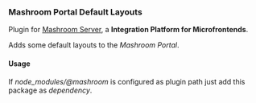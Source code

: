 
### Mashroom Portal Default Layouts

Plugin for [Mashroom Server](https://www.mashroom-server.com), a **Integration Platform for Microfrontends**. 

Adds some default layouts to the _Mashroom Portal_.

#### Usage

If *node_modules/@mashroom* is configured as plugin path just add this package as _dependency_.

